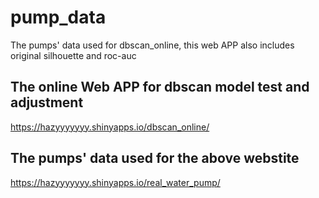 # pump_data
The pumps' data used for dbscan_online, this web APP also includes original silhouette and roc-auc
<h2> The online Web APP for dbscan model test and adjustment </h2>
<a href = "https://hazyyyyyyy.shinyapps.io/dbscan_online/"> https://hazyyyyyyy.shinyapps.io/dbscan_online/ </a>
<h2> The pumps' data used for the above webstite </h2>
<a href = "https://hazyyyyyyy.shinyapps.io/real_water_pump/"> https://hazyyyyyyy.shinyapps.io/real_water_pump/ </a>
